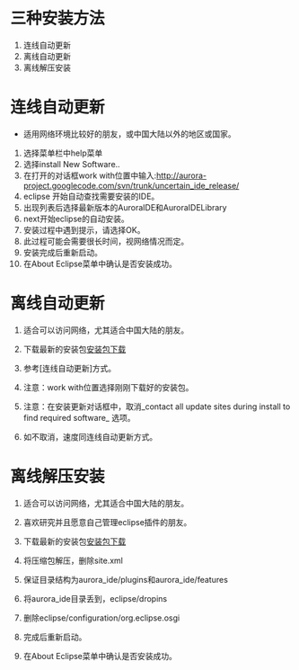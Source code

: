 # 三种安装方法 #
  1. 连线自动更新
  1. 离线自动更新
  1. 离线解压安装

# 连线自动更新 #

  * 适用网络环境比较好的朋友，或中国大陆以外的地区或国家。

  1. 选择菜单栏中help菜单
  1. 选择install New Software..
  1. 在打开的对话框work with位置中输入:http://aurora-project.googlecode.com/svn/trunk/uncertain_ide_release/
  1. eclipse 开始自动查找需要安装的IDE。
  1. 出现列表后选择最新版本的AuroraIDE和AuroraIDELibrary
  1. next开始eclipse的自动安装。
  1. 安装过程中遇到提示，请选择OK。
  1. 此过程可能会需要很长时间，视网络情况而定。
  1. 安装完成后重新启动。
  1. 在About Eclipse菜单中确认是否安装成功。

# 离线自动更新 #

  1. 适合可以访问网络，尤其适合中国大陆的朋友。

  1. 下载最新的安装包[安装包下载](http://aurora-project.googlecode.com/svn/trunk/uncertain_ide_release/Aurora_IDE.zip)
  1. 参考[连线自动更新]方式。
  1. 注意：work with位置选择刚刚下载好的安装包。
  1. 注意：在安装更新对话框中，取消_contact all update sites during install to find required software_    选项。
  1. 如不取消，速度同连线自动更新方式。

# 离线解压安装 #

  1. 适合可以访问网络，尤其适合中国大陆的朋友。
  1. 喜欢研究并且愿意自己管理eclipse插件的朋友。

  1. 下载最新的安装包[安装包下载](http://aurora-project.googlecode.com/svn/trunk/uncertain_ide_release/Aurora_IDE.zip)
  1. 将压缩包解压，删除site.xml
  1. 保证目录结构为aurora\_ide/plugins和aurora\_ide/features
  1. 将aurora\_ide目录丢到，eclipse/dropins
  1. 删除eclipse/configuration/org.eclipse.osgi
  1. 完成后重新启动。
  1. 在About Eclipse菜单中确认是否安装成功。